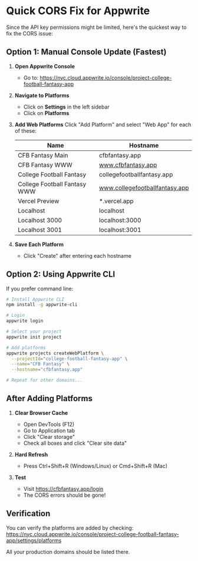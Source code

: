 # Quick CORS Fix for Appwrite

Since the API key permissions might be limited, here's the quickest way to fix the CORS issue:

## Option 1: Manual Console Update (Fastest)

1. **Open Appwrite Console**
   - Go to: https://nyc.cloud.appwrite.io/console/project-college-football-fantasy-app

2. **Navigate to Platforms**
   - Click on **Settings** in the left sidebar
   - Click on **Platforms**

3. **Add Web Platforms**
   Click "Add Platform" and select "Web App" for each of these:

   | Name | Hostname |
   |------|----------|
   | CFB Fantasy Main | cfbfantasy.app |
   | CFB Fantasy WWW | www.cfbfantasy.app |
   | College Football Fantasy | collegefootballfantasy.app |
   | College Football Fantasy WWW | www.collegefootballfantasy.app |
   | Vercel Preview | *.vercel.app |
   | Localhost | localhost |
   | Localhost 3000 | localhost:3000 |
   | Localhost 3001 | localhost:3001 |

4. **Save Each Platform**
   - Click "Create" after entering each hostname

## Option 2: Using Appwrite CLI

If you prefer command line:

```bash
# Install Appwrite CLI
npm install -g appwrite-cli

# Login
appwrite login

# Select your project
appwrite init project

# Add platforms
appwrite projects createWebPlatform \
  --projectId="college-football-fantasy-app" \
  --name="CFB Fantasy" \
  --hostname="cfbfantasy.app"

# Repeat for other domains...
```

## After Adding Platforms

1. **Clear Browser Cache**
   - Open DevTools (F12)
   - Go to Application tab
   - Click "Clear storage"
   - Check all boxes and click "Clear site data"

2. **Hard Refresh**
   - Press Ctrl+Shift+R (Windows/Linux) or Cmd+Shift+R (Mac)

3. **Test**
   - Visit https://cfbfantasy.app/login
   - The CORS errors should be gone!

## Verification

You can verify the platforms are added by checking:
https://nyc.cloud.appwrite.io/console/project-college-football-fantasy-app/settings/platforms

All your production domains should be listed there.

